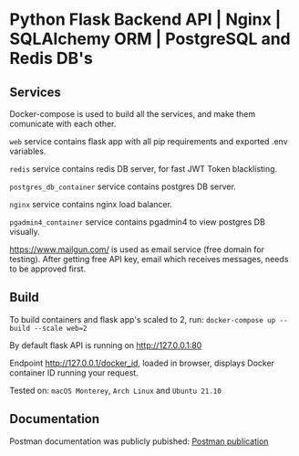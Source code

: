 # Python Flask Backend API | Nginx | SQLAlchemy ORM | PostgreSQL and Redis DB's

## Services

Docker-compose is used to build all the services, and make them comunicate with each other.

`web` service contains flask app with all pip requirements and exported .env variables.

`redis` service contains redis DB server, for fast JWT Token blacklisting.

`postgres_db_container` service contains postgres DB server.

`nginx` service contains nginx load balancer.

`pgadmin4_container` service contains pgadmin4 to view postgres DB visually.

https://www.mailgun.com/ is used as email service (free domain for testing). After getting free API key, email which receives messages, needs to be approved first.

## Build

To build containers and flask app's scaled to 2, run: `docker-compose up --build --scale web=2`

By default flask API is running on http://127.0.0.1:80

Endpoint http://127.0.0.1/docker_id, loaded in browser, displays Docker container ID running your request.

Tested on: `macOS Monterey`, `Arch Linux` and `Ubuntu 21.10`

## Documentation

Postman documentation was publicly pubished: [Postman publication](https://documenter.getpostman.com/view/21319787/UzBmMnEK)
